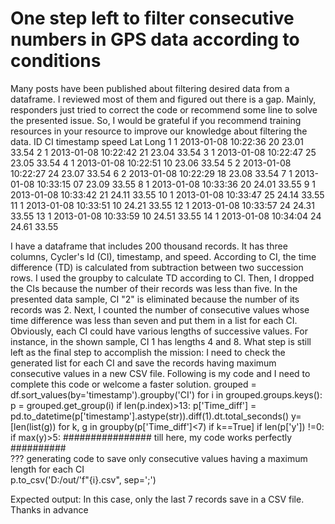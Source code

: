 
# One step left to filter consecutive numbers in GPS data according to conditions

Many posts have been published about filtering desired data from a dataframe. I reviewed most of them and figured out there is a gap. Mainly, responders just tried to correct the code or recommend some line to solve the presented issue. So, I would be grateful if you recommend training resources in your resource to improve our knowledge about filtering the data.
ID CI        timestamp         speed   Lat     Long
1  1    2013-01-08 10:22:36      20   23.01    33.54
2  1    2013-01-08 10:22:42      21   23.04    33.54
3  1    2013-01-08 10:22:47      25   23.05    33.54
4  1    2013-01-08 10:22:51      10   23.06    33.54
5  2    2013-01-08 10:22:27      24   23.07    33.54 
6  2    2013-01-08 10:22:29      18   23.08    33.54
7  1    2013-01-08 10:33:15      07   23.09    33.55
8  1    2013-01-08 10:33:36      20   24.01    33.55
9  1    2013-01-08 10:33:42      21   24.11    33.55
10 1    2013-01-08 10:33:47      25   24.14    33.55
11 1    2013-01-08 10:33:51      10   24.21    33.55
12 1    2013-01-08 10:33:57      24   24.31    33.55
13 1    2013-01-08 10:33:59      10   24.51    33.55
14 1    2013-01-08 10:34:04      24   24.61    33.55

I have a dataframe that includes 200 thousand records. It has three columns, Cycler's Id (CI), timestamp, and speed. According to CI, the time difference (TD) is calculated from subtraction between two succession rows. I used the groupby to calculate TD according to CI. Then, I dropped the CIs because the number of their records was less than five. In the presented data sample, CI "2" is eliminated because the number of its records was 2. Next, I counted the number of consecutive values whose time difference was less than seven and put them in a list for each CI. Obviously, each CI could have various lengths of successive values. For instance, in the shown sample, CI 1 has lengths 4 and 8.
What step is still left as the final step to accomplish the mission:
I need to check the generated list for each CI and save the records having maximum consecutive values in a new CSV file.
Following is my code and I need to complete this code or welcome a faster solution.
grouped = df.sort_values(by='timestamp').groupby('CI')
for i in grouped.groups.keys():
    p = grouped.get_group(i)
    if len(p.index)>13:
        p['Time_diff'] = pd.to_datetime(p['timestamp'].astype(str)).diff(1).dt.total_seconds()
        y= [len(list(g)) for k, g in groupby(p['Time_diff']<7) if k==True]
        if len(p['y']) !=0: 
            if max(y)>5:
################ till here, my code works perfectly ##########                
                ??? generating code to save only consecutive values having a maximum length 
                for each CI    
                p.to_csv('D:/out/'f"{i}.csv", sep=';')

Expected output:
In this case, only the last 7 records save in a CSV file.
Thanks in advance

        